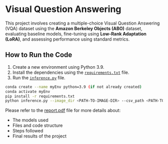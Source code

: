 # Visual Question Answering

This project involves creating a multiple-choice Visual Question Answering (VQA) dataset using the **Amazon Berkeley Objects (ABO)** dataset, evaluating baseline models, fine-tuning using **Low-Rank Adaptation (LoRA)**, and assessing performance using standard metrics.

## How to Run the Code

1. Create a new environment using Python 3.9.
2. Install the dependencies using the [`requirements.txt`](https://github.com/truptikhodwe/Visual-Question-Answering/blob/main/requirements.txt) file.
3. Run the [`inference.py`](https://github.com/truptikhodwe/Visual-Question-Answering/blob/main/inference.py) file.

```bash
conda create --name myEnv python=3.9 (if not already created)
conda activate myEnv
pip install -r requirements.txt
python inference.py --image_dir <PATH-TO-IMAGE-DIR> --csv_path <PATH-TO-IMAGE_METADATA-CSV>
```

Please refer to the [report.pdf](https://github.com/truptikhodwe/Visual-Question-Answering/blob/main/report.pdf) file for more details about:
- The models used
- Files and code structure
- Steps followed
- Final results of the project
